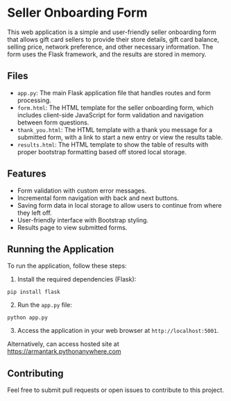 # Seller Onboarding Form

This web application is a simple and user-friendly seller onboarding form that allows gift card sellers to provide their store details, gift card balance, selling price, network preference, and other necessary information. The form uses the Flask framework, and the results are stored in memory.

## Files

- `app.py`: The main Flask application file that handles routes and form processing.
- `form.html`: The HTML template for the seller onboarding form, which includes client-side JavaScript for form validation and navigation between form questions.
- `thank_you.html`: The HTML template with a thank you message for a submitted form, with a link to start a new entry or view the results table.
- `results.html`: The HTML template to show the table of results with proper bootstrap formatting based off stored local storage.

## Features

- Form validation with custom error messages.
- Incremental form navigation with back and next buttons.
- Saving form data in local storage to allow users to continue from where they left off.
- User-friendly interface with Bootstrap styling.
- Results page to view submitted forms.

## Running the Application

To run the application, follow these steps:

1. Install the required dependencies (Flask):
```
pip install flask
```
2. Run the `app.py` file:
```
python app.py
```
3. Access the application in your web browser at `http://localhost:5001`.

Alternatively, can access hosted site at https://armantark.pythonanywhere.com

## Contributing

Feel free to submit pull requests or open issues to contribute to this project.
